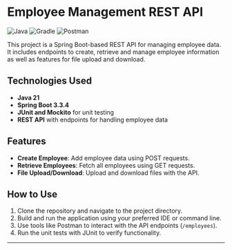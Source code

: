 # Employee Management REST API

![Java](https://img.shields.io/badge/Java-%23ED8B00.svg?style=flat&logo=openjdk&logoColor=white&color=orange) ![Gradle](https://img.shields.io/badge/Gradle-%23ED8B00.svg?style=flat&logo=gradle&logoColor=white&color=green) ![Postman](https://img.shields.io/badge/Postman-%23ED8B00.svg?style=flat&logo=postman&logoColor=greenlabelColor=white&color=white)

This project is a Spring Boot-based REST API for managing employee data. It includes endpoints to create, retrieve and manage employee information as well as features for file upload and download.

## Technologies Used
- **Java 21**
- **Spring Boot 3.3.4**
- **JUnit and Mockito** for unit testing
- **REST API** with endpoints for handling employee data

## Features
- **Create Employee**: Add employee data using POST requests.
- **Retrieve Employees**: Fetch all employees using GET requests.
- **File Upload/Download**: Upload and download files with the API.

## How to Use
1. Clone the repository and navigate to the project directory.
2. Build and run the application using your preferred IDE or command line.
3. Use tools like Postman to interact with the API endpoints (`/employees`).
4. Run the unit tests with JUnit to verify functionality.

---

